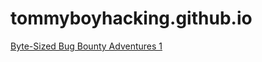 # tommyboyhacking.github.io

[Byte-Sized Bug Bounty Adventures 1](https://github.com/tommyboyhacking/tommyboyhacking.github.io/blob/main/Byte-sized%20BB%20Adventures-1/Byte-Sized-BB-Adventures-1.html)
